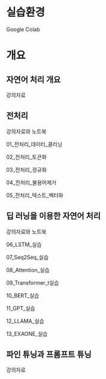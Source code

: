 # 실습환경
Google Colab

# 개요

## 자연어 처리 개요
강의자료

## 전처리
강의자료와 노트북

01_전처리_데이터_클리닝

02_전처리_토큰화

03_전처리_정규화

04_전처리_불용어제거

05_전처리_텍스트_벡터화

## 딥 러닝을 이용한 자연어 처리
강의자료와 노트북

06_LSTM_실습

07_Seq2Seq_실습

08_Attention_실습

09_Transformer_t실습

10_BERT_실습

11_GPT_실습

12_LLAMA_실습

13_EXAONE_실습

## 파인 튜닝과 프롬프트 튜닝
강의자료